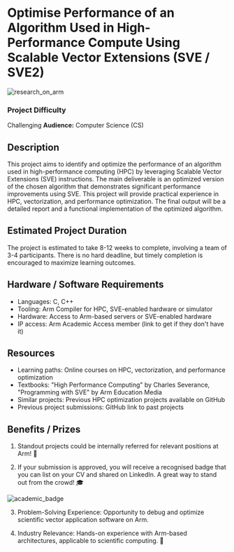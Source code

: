 # Optimise Performance of an Algorithm Used in High-Performance Compute Using Scalable Vector Extensions (SVE / SVE2) 

![research_on_arm](../images/Research_on_arm_banner.png)

### Project Difficulty
Challenging
**Audience:** Computer Science (CS)

## Description
This project aims to identify and optimize the performance of an algorithm used in high-performance computing (HPC) by leveraging Scalable Vector Extensions (SVE) instructions. The main deliverable is an optimized version of the chosen algorithm that demonstrates significant performance improvements using SVE. This project will provide practical experience in HPC, vectorization, and performance optimization. The final output will be a detailed report and a functional implementation of the optimized algorithm.

## Estimated Project Duration
The project is estimated to take 8-12 weeks to complete, involving a team of 3-4 participants. There is no hard deadline, but timely completion is encouraged to maximize learning outcomes.

## Hardware / Software Requirements
- Languages: C, C++
- Tooling: Arm Compiler for HPC, SVE-enabled hardware or simulator
- Hardware: Access to Arm-based servers or SVE-enabled hardware
- IP access: Arm Academic Access member (link to get if they don't have it)

## Resources
- Learning paths: Online courses on HPC, vectorization, and performance optimization
- Textbooks: "High Performance Computing" by Charles Severance, "Programming with SVE" by Arm Education Media
- Similar projects: Previous HPC optimization projects available on GitHub
- Previous project submissions: GitHub link to past projects

## Benefits / Prizes

1. Standout projects could be internally referred for relevant positions at Arm! :page_with_curl:

2. If your submission is approved, you will receive a recognised badge that you can list on your CV and shared on LinkedIn. A great way to stand out from the crowd! :mortar_board:

![academic_badge](../images/ACA_badge.jpg)

3. Problem-Solving Experience: Opportunity to debug and optimize scientific vector application software on Arm.

4. Industry Relevance: Hands-on experience with Arm-based architectures, applicable to scientific computing.  :tada: